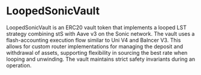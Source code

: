 # LoopedSonicVault

LoopedSonicVault is an ERC20 vault token that implements a looped LST strategy combining stS with Aave v3 on the Sonic network. The vault uses a flash-accounting execution flow similar to Uni V4 and Balncer V3. This allows for custom router implementations for managing the deposit and withdrawal of assets, supporting flexibility in sourcing the best rate when looping and unwinding. The vault maintains strict safety invariants during an operation.

